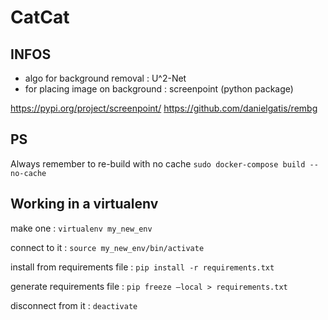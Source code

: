 # CatCat
## INFOS
- algo for background removal : U^2-Net
- for placing image on background : screenpoint (python package) 

https://pypi.org/project/screenpoint/
https://github.com/danielgatis/rembg


## PS
Always remember to re-build with no cache `sudo docker-compose build --no-cache`


## Working in a virtualenv

make one :
`virtualenv my_new_env`

connect to it :
`source my_new_env/bin/activate`

install from requirements file :
`pip install -r requirements.txt`

generate requirements file :
`pip freeze —local > requirements.txt`

disconnect from it :
`deactivate`